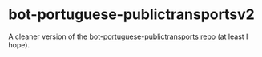 # bot-portuguese-publictransportsv2
A cleaner version of the [bot-portuguese-publictransports repo](https://github.com/souocare/bot-portuguese-publictransports) (at least I hope).
